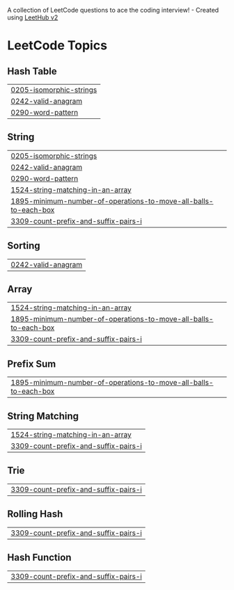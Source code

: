 A collection of LeetCode questions to ace the coding interview! - Created using [LeetHub v2](https://github.com/arunbhardwaj/LeetHub-2.0)
<!---LeetCode Topics Start-->
# LeetCode Topics
## Hash Table
|  |
| ------- |
| [0205-isomorphic-strings](https://github.com/ishtahad/LeetCode/tree/master/0205-isomorphic-strings) |
| [0242-valid-anagram](https://github.com/ishtahad/LeetCode/tree/master/0242-valid-anagram) |
| [0290-word-pattern](https://github.com/ishtahad/LeetCode/tree/master/0290-word-pattern) |
## String
|  |
| ------- |
| [0205-isomorphic-strings](https://github.com/ishtahad/LeetCode/tree/master/0205-isomorphic-strings) |
| [0242-valid-anagram](https://github.com/ishtahad/LeetCode/tree/master/0242-valid-anagram) |
| [0290-word-pattern](https://github.com/ishtahad/LeetCode/tree/master/0290-word-pattern) |
| [1524-string-matching-in-an-array](https://github.com/ishtahad/LeetCode/tree/master/1524-string-matching-in-an-array) |
| [1895-minimum-number-of-operations-to-move-all-balls-to-each-box](https://github.com/ishtahad/LeetCode/tree/master/1895-minimum-number-of-operations-to-move-all-balls-to-each-box) |
| [3309-count-prefix-and-suffix-pairs-i](https://github.com/ishtahad/LeetCode/tree/master/3309-count-prefix-and-suffix-pairs-i) |
## Sorting
|  |
| ------- |
| [0242-valid-anagram](https://github.com/ishtahad/LeetCode/tree/master/0242-valid-anagram) |
## Array
|  |
| ------- |
| [1524-string-matching-in-an-array](https://github.com/ishtahad/LeetCode/tree/master/1524-string-matching-in-an-array) |
| [1895-minimum-number-of-operations-to-move-all-balls-to-each-box](https://github.com/ishtahad/LeetCode/tree/master/1895-minimum-number-of-operations-to-move-all-balls-to-each-box) |
| [3309-count-prefix-and-suffix-pairs-i](https://github.com/ishtahad/LeetCode/tree/master/3309-count-prefix-and-suffix-pairs-i) |
## Prefix Sum
|  |
| ------- |
| [1895-minimum-number-of-operations-to-move-all-balls-to-each-box](https://github.com/ishtahad/LeetCode/tree/master/1895-minimum-number-of-operations-to-move-all-balls-to-each-box) |
## String Matching
|  |
| ------- |
| [1524-string-matching-in-an-array](https://github.com/ishtahad/LeetCode/tree/master/1524-string-matching-in-an-array) |
| [3309-count-prefix-and-suffix-pairs-i](https://github.com/ishtahad/LeetCode/tree/master/3309-count-prefix-and-suffix-pairs-i) |
## Trie
|  |
| ------- |
| [3309-count-prefix-and-suffix-pairs-i](https://github.com/ishtahad/LeetCode/tree/master/3309-count-prefix-and-suffix-pairs-i) |
## Rolling Hash
|  |
| ------- |
| [3309-count-prefix-and-suffix-pairs-i](https://github.com/ishtahad/LeetCode/tree/master/3309-count-prefix-and-suffix-pairs-i) |
## Hash Function
|  |
| ------- |
| [3309-count-prefix-and-suffix-pairs-i](https://github.com/ishtahad/LeetCode/tree/master/3309-count-prefix-and-suffix-pairs-i) |
<!---LeetCode Topics End-->